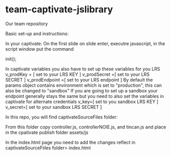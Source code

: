 # team-captivate-jslibrary
Our team repository

Basic set-up and instructions:

In your captivate: On the first slide on slide enter, executre javascript, in the script window put the command

init();

In captivate variables you also have to set up these variables for you LRS
             v_prodKey = [ set to your LRS KEY ]
             v_prodSecret =[ set to your LRS SECRET ]
             v_prodEndpoint =[ set to your LRS endpoint ]
        By default the params object contains environment which is set to "production", this can also be changed to "sandbox"
        If you are going to set up a sandbox your endpoint generally stays the same but you need to also set the variables
        in captivate for alternate credentials
            v_key=[ set to you sandbox LRS KEY ] 
            v_secret=[ set to your sandbox LRS SECRET ]


In this repo, you will find captivateSourceFiles folder:

  From this folder copy controller.js, controllerNOIE.js, and tincan.js and place in the cpativate publish folder assets/js
  
In the index.html page you need to add the changes reflect in captivateSourceFiiles folder> index.html

